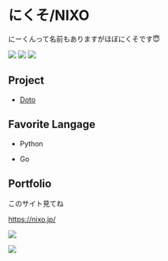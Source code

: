 # にくそ/NIXO

にーくんって名前もありますがほぼにくそです😇

![](https://img.shields.io/badge/age-15-red) ![](https://img.shields.io/badge/birthday-2005%2F10%2F11-red) ![](https://img.shields.io/badge/Python-%E2%9D%A4-brightgreen)

## Project

- [Doto](https://github.com/doto-pj)

## Favorite Langage

- Python

- Go


## Portfolio

このサイト見てね

https://nixo.jp/

![](https://komarev.com/ghpvc/?username=nxo0)

![](https://raw.githubusercontent.com/nxo0/nxo0/main/slide-summary.png)
